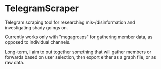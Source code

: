 # TelegramScraper
Telegram scraping tool for researching mis-/disinformation and investigating shady goings on.

Currently works only with "megagroups" for gathering member data, as opposed to individual channels.

Long-term, I aim to put together something that will gather members or forwards based on user selection, then export either as a graph file, or as raw data.
